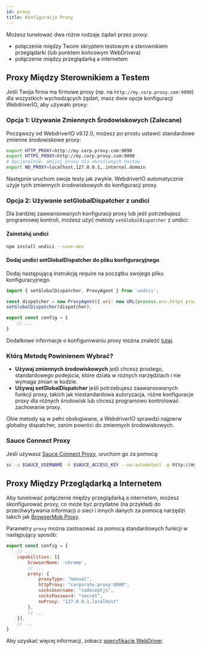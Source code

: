 ```yaml
---
id: proxy
title: Konfiguracja Proxy
---
```


Możesz tunelować dwa różne rodzaje żądań przez proxy:

- połączenie między Twoim skryptem testowym a sterownikiem przeglądarki (lub punktem końcowym WebDrivera)
- połączenie między przeglądarką a internetem

## Proxy Między Sterownikiem a Testem

Jeśli Twoja firma ma firmowe proxy (np. na `http://my.corp.proxy.com:9090`) dla wszystkich wychodzących żądań, masz dwie opcje konfiguracji WebdriverIO, aby używało proxy:

### Opcja 1: Używanie Zmiennych Środowiskowych (Zalecane)

Począwszy od WebdriverIO v9.12.0, możesz po prostu ustawić standardowe zmienne środowiskowe proxy:

```bash
export HTTP_PROXY=http://my.corp.proxy.com:9090
export HTTPS_PROXY=http://my.corp.proxy.com:9090
# Opcjonalnie: omijaj proxy dla określonych hostów
export NO_PROXY=localhost,127.0.0.1,.internal.domain
```

Następnie uruchom swoje testy jak zwykle. WebdriverIO automatycznie użyje tych zmiennych środowiskowych do konfiguracji proxy.

### Opcja 2: Używanie setGlobalDispatcher z undici

Dla bardziej zaawansowanych konfiguracji proxy lub jeśli potrzebujesz programowej kontroli, możesz użyć metody `setGlobalDispatcher` z undici:

#### Zainstaluj undici

```bash npm2yarn
npm install undici --save-dev
```

#### Dodaj undici setGlobalDispatcher do pliku konfiguracyjnego

Dodaj następującą instrukcję require na początku swojego pliku konfiguracyjnego.

```js title="wdio.conf.js"
import { setGlobalDispatcher, ProxyAgent } from 'undici';

const dispatcher = new ProxyAgent({ uri: new URL(process.env.https_proxy || 'http://my.corp.proxy.com:9090').toString() });
setGlobalDispatcher(dispatcher);

export const config = {
    // ...
}
```

Dodatkowe informacje o konfigurowaniu proxy można znaleźć [tutaj](https://github.com/nodejs/undici/blob/main/docs/docs/api/ProxyAgent.md).

### Którą Metodę Powinienem Wybrać?

- **Używaj zmiennych środowiskowych** jeśli chcesz prostego, standardowego podejścia, które działa w różnych narzędziach i nie wymaga zmian w kodzie.
- **Używaj setGlobalDispatcher** jeśli potrzebujesz zaawansowanych funkcji proxy, takich jak niestandardowa autoryzacja, różne konfiguracje proxy dla różnych środowisk lub chcesz programowo kontrolować zachowanie proxy.

Obie metody są w pełni obsługiwane, a WebdriverIO sprawdzi najpierw globalny dispatcher, zanim powróci do zmiennych środowiskowych.

### Sauce Connect Proxy

Jeśli używasz [Sauce Connect Proxy](https://docs.saucelabs.com/secure-connections/sauce-connect-5), uruchom go za pomocą:

```sh
sc -u $SAUCE_USERNAME -k $SAUCE_ACCESS_KEY --no-autodetect -p http://my.corp.proxy.com:9090
```

## Proxy Między Przeglądarką a Internetem

Aby tunelować połączenie między przeglądarką a internetem, możesz skonfigurować proxy, co może być przydatne (na przykład) do przechwytywania informacji o sieci i innych danych za pomocą narzędzi takich jak [BrowserMob Proxy](https://github.com/lightbody/browsermob-proxy).

Parametry `proxy` można zastosować za pomocą standardowych funkcji w następujący sposób:

```js title="wdio.conf.js"
export const config = {
    // ...
    capabilities: [{
        browserName: 'chrome',
        // ...
        proxy: {
            proxyType: "manual",
            httpProxy: "corporate.proxy:8080",
            socksUsername: "codeceptjs",
            socksPassword: "secret",
            noProxy: "127.0.0.1,localhost"
        },
        // ...
    }],
    // ...
}
```

Aby uzyskać więcej informacji, zobacz [specyfikację WebDriver](https://w3c.github.io/webdriver/#proxy).